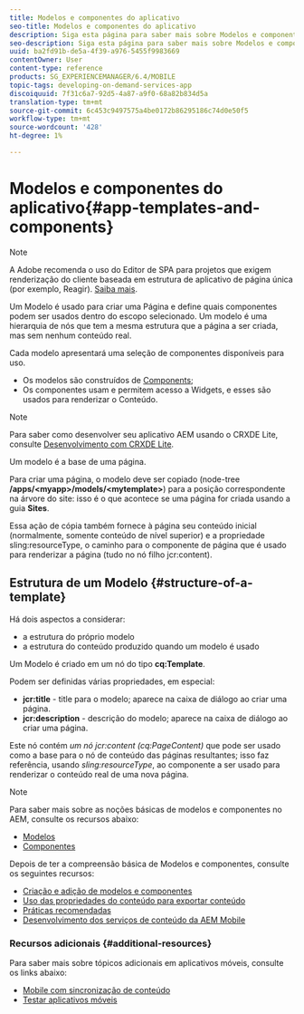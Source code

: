 ```yaml
---
title: Modelos e componentes do aplicativo
seo-title: Modelos e componentes do aplicativo
description: Siga esta página para saber mais sobre Modelos e componentes do aplicativo. Ele fornece informações detalhadas sobre a estrutura dos modelos.
seo-description: Siga esta página para saber mais sobre Modelos e componentes do aplicativo. Ele fornece informações detalhadas sobre a estrutura dos modelos.
uuid: ba2fd91b-de5a-4f39-a976-5455f9983669
contentOwner: User
content-type: reference
products: SG_EXPERIENCEMANAGER/6.4/MOBILE
topic-tags: developing-on-demand-services-app
discoiquuid: 7f31c6a7-92d5-4a87-a9f0-68a82b834d5a
translation-type: tm+mt
source-git-commit: 6c453c9497575a4be0172b86295186c74d0e50f5
workflow-type: tm+mt
source-wordcount: '428'
ht-degree: 1%

---
```



# Modelos e componentes do aplicativo{#app-templates-and-components}

>[!NOTE]
>
>A Adobe recomenda o uso do Editor de SPA para projetos que exigem renderização do cliente baseada em estrutura de aplicativo de página única (por exemplo, Reagir). [Saiba mais](/help/sites-developing/spa-overview.md).

Um Modelo é usado para criar uma Página e define quais componentes podem ser usados dentro do escopo selecionado. Um modelo é uma hierarquia de nós que tem a mesma estrutura que a página a ser criada, mas sem nenhum conteúdo real.

Cada modelo apresentará uma seleção de componentes disponíveis para uso.

* Os modelos são construídos de [Components](/help/sites-developing/components.md);
* Os componentes usam e permitem acesso a Widgets, e esses são usados para renderizar o Conteúdo.

>[!NOTE]
>
>Para saber como desenvolver seu aplicativo AEM usando o CRXDE Lite, consulte [Desenvolvimento com CRXDE Lite](/help/sites-developing/developing-with-crxde-lite.md).

Um modelo é a base de uma página.

Para criar uma página, o modelo deve ser copiado (node-tree **/apps/&lt;myapp>/models/&lt;mytemplate>**) para a posição correspondente na árvore do site: isso é o que acontece se uma página for criada usando a guia **Sites**.

Essa ação de cópia também fornece à página seu conteúdo inicial (normalmente, somente conteúdo de nível superior) e a propriedade sling:resourceType, o caminho para o componente de página que é usado para renderizar a página (tudo no nó filho jcr:content).

## Estrutura de um Modelo {#structure-of-a-template}

Há dois aspectos a considerar:

* a estrutura do próprio modelo
* a estrutura do conteúdo produzido quando um modelo é usado

Um Modelo é criado em um nó do tipo **cq:Template**.

Podem ser definidas várias propriedades, em especial:

* **jcr:title** - title para o modelo; aparece na caixa de diálogo ao criar uma página.
* **jcr:description** - descrição do modelo; aparece na caixa de diálogo ao criar uma página.

Este nó contém *um nó jcr:content (cq:PageContent)* que pode ser usado como a base para o nó de conteúdo das páginas resultantes; isso faz referência, usando *sling:resourceType*, ao componente a ser usado para renderizar o conteúdo real de uma nova página.

>[!NOTE]
>
>Para saber mais sobre as noções básicas de modelos e componentes no AEM, consulte os recursos abaixo:
>
>* [Modelos](/help/sites-developing/templates.md)
>* [Componentes](/help/sites-developing/components.md)

>



Depois de ter a compreensão básica de Modelos e componentes, consulte os seguintes recursos:

* [Criação e adição de modelos e componentes](/help/mobile/mobile-ondemand-app-templates.md)
* [Uso das propriedades do conteúdo para exportar conteúdo](/help/mobile/on-demand-content-properties-exporting.md)
* [Práticas recomendadas    ](/help/mobile/best-practices-aem-mobile.md)
* [Desenvolvimento dos serviços de conteúdo da AEM Mobile](/help/mobile/developing-content-services.md)

### Recursos adicionais {#additional-resources}

Para saber mais sobre tópicos adicionais em aplicativos móveis, consulte os links abaixo:

* [Mobile com sincronização de conteúdo](/help/mobile/mobile-ondemand-contentsync.md)
* [Testar aplicativos móveis](/help/mobile/develop-mobile-apps-testing.md)

